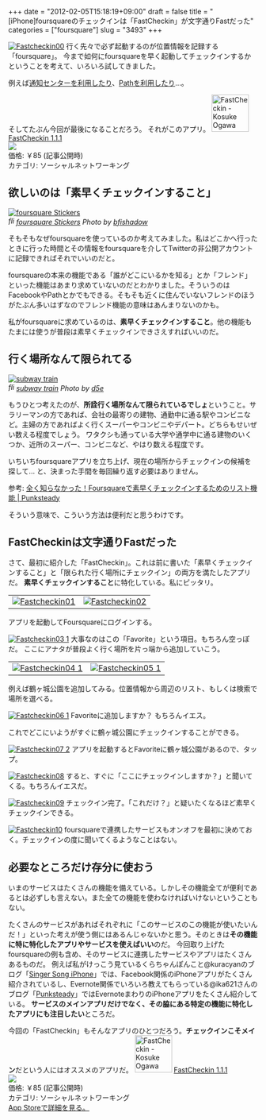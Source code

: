 +++
date = "2012-02-05T15:18:19+09:00"
draft = false
title = "[iPhone]foursquareのチェックインは「FastCheckin」が文字通りFastだった"
categories = ["foursquare"]
slug = "3493"
+++

<a href="http://knk-n.com.s3-website-ap-northeast-1.amazonaws.com/images/2012/02/fastcheckin00.png" title="Fastcheckin00"><img src="http://knk-n.com.s3-website-ap-northeast-1.amazonaws.com/images/2012/02/fastcheckin00.png" alt="Fastcheckin00" title="fastcheckin00.png" /></a>
行く先々で必ず起動するのが位置情報を記録する「foursquare」。
今まで如何にfoursquareを早く起動してチェックインするかということを考えて、いろいろ試してきました。

例えば<a href="http://knk-n.com/2011/12/15/notification-center/">通知センターを利用したり</a>、<a href="http://knk-n.com/2012/01/16/path_share_setting/">Pathを利用したり</a>…。

そしてたぶん今回が最後になることだろう。
それがこのアプリ。
<a href="http://itunes.apple.com/jp/app/fastcheckin/id493265157?mt=8&uo=4" target="new"><img class="appstorehelper_appicn" width="75" height="75" src="http://a3.mzstatic.com/us/r1000/077/Purple/d0/17/0d/mzl.xdudhguz.jpg" alt="FastCheckin - Kosuke Ogawa"></a>
<a href="http://itunes.apple.com/jp/app/fastcheckin/id493265157?mt=8&uo=4" target="new">FastCheckin 1.1.1</a><br>
<a href="http://itunes.apple.com/jp/app/fastcheckin/id493265157?mt=8&uo=4" target="itunes_store"><img class="appstorehelper_icn" src="http://ax.phobos.apple.com.edgesuite.net/ja_jp/images/web/linkmaker/badge_appstore-sm.gif" ></a><br>
価格: &#65509;85 (記事公開時)<br>
カテゴリ: ソーシャルネットワーキング<br>

<!--more--><h2>欲しいのは「素早くチェックインすること」</h2>
<p><a rel="nofollow" target="_blank" href="http://www.flickr.com/photos/bfishadow/6183536291/" title="foursquare Stickers by bfishadow, on Flickr"><img class="flickr_photo" src="http://farm7.staticflickr.com/6151/6183536291_2512e5c713.jpg" alt="foursquare Stickers"/></a><br /><cite class="flickr_photographer"><img src="http://farm4.static.flickr.com/3329/favicons/72157601614001242_7730.png" width="16" height="16" alt="flickr.com" class="favicon"><a rel="nofollow" target="_blank" href="http://www.flickr.com/photos/bfishadow/6183536291/">foursquare Stickers</a> Photo by <a rel="nofollow" target="_blank" href="http://www.flickr.com/photos/bfishadow/">bfishadow</a></cite></p>
そもそもなぜfoursquareを使っているのか考えてみました。私はどこかへ行ったときに行った時間とその情報をfoursquareを介してTwitterの非公開アカウントに記録できればそれでいいのだと。

foursquareの本来の機能である「誰がどこにいるかを知る」とか「フレンド」といった機能はあまり求めていないのだとわかりました。そういうのはFacebookやPathとかでもできる。そもそも近くに住んでいないフレンドのほうがたぶん多いはずなのでフレンド機能の意味はあんまりないのかも。

私がfoursquareに求めているのは、<strong>素早くチェックインすること</strong>。他の機能もたまには使うが普段は素早くチェックインできさえすればいいのだ。

<h2>行く場所なんて限られてる</h2>
<p><a rel="nofollow" target="_blank" href="http://www.flickr.com/photos/d5e/1446269341/" title="subway train by d5e, on Flickr"><img class="flickr_photo" src="http://farm2.staticflickr.com/1133/1446269341_f4b6fb64bf.jpg" alt="subway train"/></a><br /><cite class="flickr_photographer"><img src="http://farm4.static.flickr.com/3329/favicons/72157601614001242_7730.png" width="16" height="16" alt="flickr.com" class="favicon"><a rel="nofollow" target="_blank" href="http://www.flickr.com/photos/d5e/1446269341/">subway train</a> Photo by <a rel="nofollow" target="_blank" href="http://www.flickr.com/photos/d5e/">d5e</a></cite></p>
もうひとつ考えたのが、<strong>所詮行く場所なんて限られているでしょ</strong>ということ。サラリーマンの方であれば、会社の最寄りの建物、通勤中に通る駅やコンビニなど。主婦の方であればよく行くスーパーやコンビニやデパート。どちらもせいぜい数える程度でしょう。
ワタクシも通っている大学や通学中に通る建物のいくつか、近所のスーパー、コンビニなど、やはり数える程度です。

いちいちfoursquareアプリを立ち上げ、現在の場所からチェックインの候補を探して…
と、決まった手間を毎回繰り返す必要はありません。

<p>参考: <a href="http://punksteady.com/2011/12/16/foursquare-list/" target="_blank">全く知らなかった！Foursquareで素早くチェックインするためのリスト機能 | Punksteady</a><a href="http://b.hatena.ne.jp/entry/http://punksteady.com/2011/12/16/foursquare-list/" target="_blank"><img src="http://b.hatena.ne.jp/entry/image/http://punksteady.com/2011/12/16/foursquare-list/" alt="" /></a>
</p>
そういう意味で、こういう方法は便利だと思うわけです。

<h2>FastCheckinは文字通りFastだった</h2>
さて、最初に紹介した「FastCheckin」。これは前に書いた「素早くチェックインすること」と「限られた行く場所にチェックイン」の両方を満たしたアプリだ。
<strong>素早くチェックインすること</strong>に特化している。私にピッタリ。
<table>
<tr>
<td><a href="http://knk-n.com.s3-website-ap-northeast-1.amazonaws.com/images/2012/02/fastcheckin01.png" title="Fastcheckin01"><img src="http://knk-n.com.s3-website-ap-northeast-1.amazonaws.com/images/2012/02/fastcheckin01.png" alt="Fastcheckin01" title="fastcheckin01.png" /></a>
</td>
<td>
<a href="http://knk-n.com.s3-website-ap-northeast-1.amazonaws.com/images/2012/02/fastcheckin02.png" title="Fastcheckin02"><img src="http://knk-n.com.s3-website-ap-northeast-1.amazonaws.com/images/2012/02/fastcheckin02.png" alt="Fastcheckin02" title="fastcheckin02.png" /></a>
</td>
</tr>
</table>
アプリを起動してFoursquareにログインする。

<a href="http://knk-n.com.s3-website-ap-northeast-1.amazonaws.com/images/2012/02/fastcheckin03-1.png" title="Fastcheckin03 1"><img src="http://knk-n.com.s3-website-ap-northeast-1.amazonaws.com/images/2012/02/fastcheckin03-1.png" alt="Fastcheckin03 1" title="fastcheckin03-1.png" /></a>
大事なのはこの「Favorite」という項目。もちろん空っぽだ。
ここにアナタが普段よく行く場所を片っ端から追加していこう。
<p></p>
<table>
<tr>
<td><a href="http://knk-n.com.s3-website-ap-northeast-1.amazonaws.com/images/2012/02/fastcheckin04-1.png" title="Fastcheckin04 1"><img src="http://knk-n.com.s3-website-ap-northeast-1.amazonaws.com/images/2012/02/fastcheckin04-1.png" alt="Fastcheckin04 1" title="fastcheckin04-1.png" /></a>
</td>
<td>
<a href="http://knk-n.com.s3-website-ap-northeast-1.amazonaws.com/images/2012/02/fastcheckin05-1.png" title="Fastcheckin05 1"><img src="http://knk-n.com.s3-website-ap-northeast-1.amazonaws.com/images/2012/02/fastcheckin05-1.png" alt="Fastcheckin05 1" title="fastcheckin05-1.png" /></a></td>
</tr>
</table>
例えば鶴ヶ城公園を追加してみる。位置情報から周辺のリスト、もしくは検索で場所を選べる。

<a href="http://knk-n.com.s3-website-ap-northeast-1.amazonaws.com/images/2012/02/fastcheckin06-1.png" title="Fastcheckin06 1"><img src="http://knk-n.com.s3-website-ap-northeast-1.amazonaws.com/images/2012/02/fastcheckin06-1.png" alt="Fastcheckin06 1" title="fastcheckin06-1.png" /></a>
Favoriteに追加しますか？ もちろんイエス。

これでどこにいようがすぐに鶴ヶ城公園にチェックインすることができる。


<a href="http://knk-n.com.s3-website-ap-northeast-1.amazonaws.com/images/2012/02/fastcheckin07-2.png" title="Fastcheckin07 2"><img src="http://knk-n.com.s3-website-ap-northeast-1.amazonaws.com/images/2012/02/fastcheckin07-2.png" alt="Fastcheckin07 2" title="fastcheckin07-2.png" /></a>
アプリを起動するとFavoriteに鶴ヶ城公園があるので、タップ。

<a href="http://knk-n.com.s3-website-ap-northeast-1.amazonaws.com/images/2012/02/fastcheckin08.png" title="Fastcheckin08"><img src="http://knk-n.com.s3-website-ap-northeast-1.amazonaws.com/images/2012/02/fastcheckin08.png" alt="Fastcheckin08" title="fastcheckin08.png" /></a>
すると、すぐに「ここにチェックインしますか？」と聞いてくる。もちろんイエスだ。

<a href="http://knk-n.com.s3-website-ap-northeast-1.amazonaws.com/images/2012/02/fastcheckin09.png" title="Fastcheckin09"><img src="http://knk-n.com.s3-website-ap-northeast-1.amazonaws.com/images/2012/02/fastcheckin09.png" alt="Fastcheckin09" title="fastcheckin09.png" /></a>
チェックイン完了。「これだけ？」と疑いたくなるほど素早くチェックインできる。

<a href="http://knk-n.com.s3-website-ap-northeast-1.amazonaws.com/images/2012/02/fastcheckin10.png" title="Fastcheckin10"><img src="http://knk-n.com.s3-website-ap-northeast-1.amazonaws.com/images/2012/02/fastcheckin10.png" alt="Fastcheckin10" title="fastcheckin10.png" /></a>
foursquareで連携したサービスもオンオフを最初に決めておく。チェックインの度に聞いてくるようなことはない。


<h2>必要なところだけ存分に使おう</h2>
いまのサービスはたくさんの機能を備えている。しかしその機能全てが便利であるとは必ずしも言えない。また全ての機能を使わなければいけないということもない。

たくさんのサービスがあればそれぞれに「このサービスのこの機能が使いたいんだ！」といった考えが使う側にはあるんじゃないかと思う。そのときは<strong>その機能に特に特化したアプリやサービスを使えばいい</strong>のだ。
今回取り上げたfoursquareの例も含め、そのサービスに連携したサービスやアプリはたくさんあるものだ。
例えば私がけっこう見ているくらちゃんぽんこと@kuracyanのブログ「<a href="http://kuracyan.net/">Singer Song iPhone</a>」では、Facebook関係のiPhoneアプリがたくさん紹介されているし、Evernote関係でいろいろ教えてもらっている@ika621さんのブログ「<a href="http://punksteady.com/">Punksteady</a>」ではEvernoteまわりのiPhoneアプリをたくさん紹介している。
<strong>サービスのメインアプリだけでなく、その脇にある特定の機能に特化したアプリにも注目したい</strong>ところだ。

今回の「FastCheckin」もそんなアプリのひとつだろう。<strong>チェックインこそメイン</strong>だという人にはオススメのアプリだ。
<a href="http://itunes.apple.com/jp/app/fastcheckin/id493265157?mt=8&uo=4" target="new"><img class="appstorehelper_appicn" width="75" height="75" src="http://a3.mzstatic.com/us/r1000/077/Purple/d0/17/0d/mzl.xdudhguz.jpg" alt="FastCheckin - Kosuke Ogawa"></a>
<a href="http://itunes.apple.com/jp/app/fastcheckin/id493265157?mt=8&uo=4" target="new">FastCheckin 1.1.1</a><br>
<a href="http://itunes.apple.com/jp/app/fastcheckin/id493265157?mt=8&uo=4" target="itunes_store"><img class="appstorehelper_icn" src="http://ax.phobos.apple.com.edgesuite.net/ja_jp/images/web/linkmaker/badge_appstore-sm.gif" ></a><br>
価格: &#65509;85 (記事公開時)<br>
カテゴリ: ソーシャルネットワーキング<br>
<a href="http://itunes.apple.com/jp/app/fastcheckin/id493265157?mt=8&uo=4" target="new">App Storeで詳細を見る。</a>
